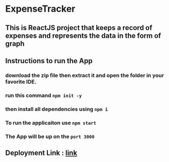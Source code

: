 # ExpenseTracker
## This is ReactJS project that keeps a record of expenses and represents the  data in the form of graph

## Instructions to run the App

### download the zip file then extract it and open the folder in your favorite IDE.
### run this command ```npm init -y```
### then install all dependencies using ```npm i```
### To run the applicaiton use ```npm start```
### The App will be up on the ```port 3000```


## Deployment Link : [link](https://rakeshbodavula.github.io/ExpenseTracker/)
